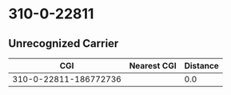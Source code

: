 # 310-0-22811
## Unrecognized Carrier


| CGI | Nearest CGI | Distance |
|-----|-------------|----------|
| 310-0-22811-186772736 |  | 0.0 |
